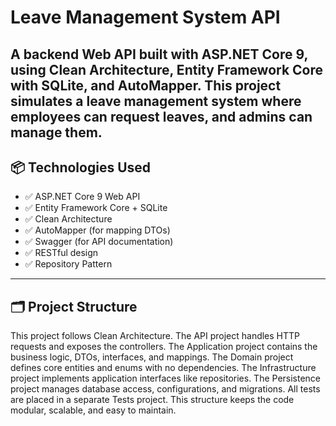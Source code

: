 # Leave Management System API

A backend Web API built with **ASP.NET Core 9**, using **Clean Architecture**, Entity Framework Core with SQLite, and AutoMapper.
This project simulates a leave management system where employees can request leaves, and admins can manage them.
---
## 📦 Technologies Used

- ✅ ASP.NET Core 9 Web API
- ✅ Entity Framework Core + SQLite
- ✅ Clean Architecture
- ✅ AutoMapper (for mapping DTOs)
- ✅ Swagger (for API documentation)
- ✅ RESTful design
- ✅ Repository Pattern

---

## 🗂️ Project Structure
This project follows Clean Architecture. The API project handles HTTP requests and exposes the controllers. The Application project contains the business logic, DTOs, interfaces, and mappings. The Domain project defines core entities and enums with no dependencies. The Infrastructure project implements application interfaces like repositories. The Persistence project manages database access, configurations, and migrations. All tests are placed in a separate Tests project. This structure keeps the code modular, scalable, and easy to maintain.
